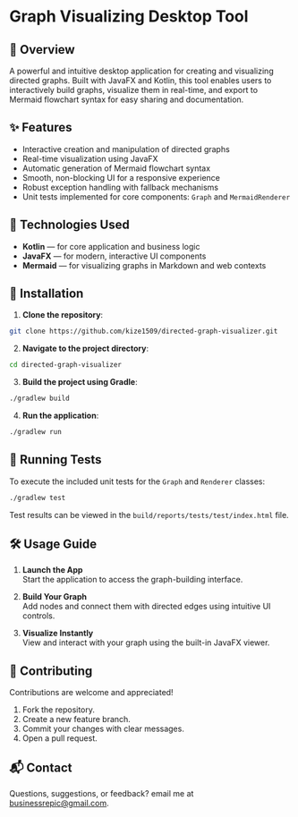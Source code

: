 # Graph Visualizing Desktop Tool

## 🧭 Overview
A powerful and intuitive desktop application for creating and visualizing directed graphs. Built with JavaFX and Kotlin, this tool enables users to interactively build graphs, visualize them in real-time, and export to Mermaid flowchart syntax for easy sharing and documentation.

## ✨ Features
- Interactive creation and manipulation of directed graphs
- Real-time visualization using JavaFX
- Automatic generation of Mermaid flowchart syntax
- Smooth, non-blocking UI for a responsive experience
- Robust exception handling with fallback mechanisms
- Unit tests implemented for core components: `Graph` and `MermaidRenderer`

## 🔧 Technologies Used
- **Kotlin** — for core application and business logic
- **JavaFX** — for modern, interactive UI components
- **Mermaid** — for visualizing graphs in Markdown and web contexts

## 🚀 Installation

1. **Clone the repository**:
```bash
git clone https://github.com/kize1509/directed-graph-visualizer.git
```

2. **Navigate to the project directory**:
```bash
cd directed-graph-visualizer
```

3. **Build the project using Gradle**:
```bash
./gradlew build
```

4. **Run the application**:
```bash
./gradlew run
```

## 🧪 Running Tests
To execute the included unit tests for the `Graph` and `Renderer` classes:
```bash
./gradlew test
```
Test results can be viewed in the `build/reports/tests/test/index.html` file.

## 🛠 Usage Guide

1. **Launch the App**  
   Start the application to access the graph-building interface.

2. **Build Your Graph**  
   Add nodes and connect them with directed edges using intuitive UI controls.

3. **Visualize Instantly**  
   View and interact with your graph using the built-in JavaFX viewer.

## 🤝 Contributing
Contributions are welcome and appreciated!
1. Fork the repository.
2. Create a new feature branch.
3. Commit your changes with clear messages.
4. Open a pull request.

## 📬 Contact
Questions, suggestions, or feedback? email me at [businessrepic@gmail.com](mailto:businessrepic@gmail.com).


